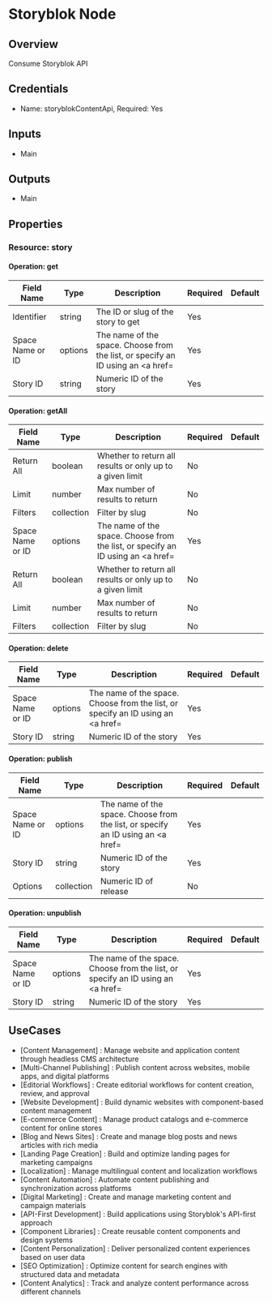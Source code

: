 # Storyblok Node

## Overview

Consume Storyblok API

## Credentials

- Name: storyblokContentApi, Required: Yes

## Inputs

- Main

## Outputs

- Main

## Properties

### Resource: story

#### Operation: get

| Field Name | Type | Description | Required | Default |
|---|---|---|---|---|
| Identifier | string | The ID or slug of the story to get | Yes |  |
| Space Name or ID | options | The name of the space. Choose from the list, or specify an ID using an <a href= | Yes |  |
| Story ID | string | Numeric ID of the story | Yes |  |

#### Operation: getAll

| Field Name | Type | Description | Required | Default |
|---|---|---|---|---|
| Return All | boolean | Whether to return all results or only up to a given limit | No |  |
| Limit | number | Max number of results to return | No |  |
| Filters | collection | Filter by slug | No |  |
| Space Name or ID | options | The name of the space. Choose from the list, or specify an ID using an <a href= | Yes |  |
| Return All | boolean | Whether to return all results or only up to a given limit | No |  |
| Limit | number | Max number of results to return | No |  |
| Filters | collection | Filter by slug | No |  |

#### Operation: delete

| Field Name | Type | Description | Required | Default |
|---|---|---|---|---|
| Space Name or ID | options | The name of the space. Choose from the list, or specify an ID using an <a href= | Yes |  |
| Story ID | string | Numeric ID of the story | Yes |  |

#### Operation: publish

| Field Name | Type | Description | Required | Default |
|---|---|---|---|---|
| Space Name or ID | options | The name of the space. Choose from the list, or specify an ID using an <a href= | Yes |  |
| Story ID | string | Numeric ID of the story | Yes |  |
| Options | collection | Numeric ID of release | No |  |

#### Operation: unpublish

| Field Name | Type | Description | Required | Default |
|---|---|---|---|---|
| Space Name or ID | options | The name of the space. Choose from the list, or specify an ID using an <a href= | Yes |  |
| Story ID | string | Numeric ID of the story | Yes |  |

## UseCases

- [Content Management] : Manage website and application content through headless CMS architecture
- [Multi-Channel Publishing] : Publish content across websites, mobile apps, and digital platforms
- [Editorial Workflows] : Create editorial workflows for content creation, review, and approval
- [Website Development] : Build dynamic websites with component-based content management
- [E-commerce Content] : Manage product catalogs and e-commerce content for online stores
- [Blog and News Sites] : Create and manage blog posts and news articles with rich media
- [Landing Page Creation] : Build and optimize landing pages for marketing campaigns
- [Localization] : Manage multilingual content and localization workflows
- [Content Automation] : Automate content publishing and synchronization across platforms
- [Digital Marketing] : Create and manage marketing content and campaign materials
- [API-First Development] : Build applications using Storyblok's API-first approach
- [Component Libraries] : Create reusable content components and design systems
- [Content Personalization] : Deliver personalized content experiences based on user data
- [SEO Optimization] : Optimize content for search engines with structured data and metadata
- [Content Analytics] : Track and analyze content performance across different channels

